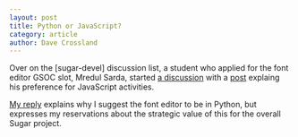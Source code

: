 ```yaml
---
layout: post
title: Python or JavaScript?
category: article
author: Dave Crossland
---
```


Over on the [sugar-devel] discussion list, a student who applied for the font editor GSOC slot, Mredul Sarda, started [a discussion](http://lists.sugarlabs.org/archive/sugar-devel/2016-April/thread.html#52267) with a [post](http://lists.sugarlabs.org/archive/sugar-devel/2016-April/052267.html) explaing his preference for JavaScript activities. 

[My reply](http://lists.sugarlabs.org/archive/sugar-devel/2016-April/052308.html) explains why I suggest the font editor to be in Python, but expresses my reservations about the strategic value of this for the overall Sugar project. 
